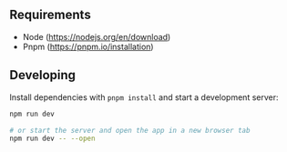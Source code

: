 ## Requirements

- Node (https://nodejs.org/en/download)
- Pnpm (https://pnpm.io/installation)

## Developing

Install dependencies with `pnpm install` and start a development server:

```bash
npm run dev

# or start the server and open the app in a new browser tab
npm run dev -- --open
```